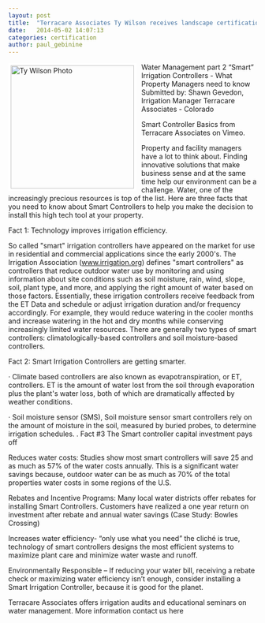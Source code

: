 ```yaml
---
layout: post
title:  "Terracare Associates Ty Wilson receives landscape certification highest status"
date:   2014-05-02 14:07:13
categories: certification
author: paul_gebinine
---
```

<img src="{{ site.baseurl }}/images/blog/Ty-Wilson.jpg" alt="Ty Wilson Photo" width="250px" height="250px" style="float:left; border: 5px solid white; margin-right: 10px;">

Water Management part 2
“Smart” Irrigation Controllers - What Property Managers need to know
Submitted by: Shawn Gevedon, Irrigation Manager Terracare Associates - Colorado

 
Smart Controller Basics from Terracare Associates on Vimeo.

Property and facility managers have a lot to think about.  Finding innovative solutions that make business sense and at the same time help our environment can be a challenge.  Water, one of the increasingly precious resources is top of the list.  Here are three facts that you need to know about Smart Controllers to help you make the decision to install this high tech tool at your property.

Fact 1: Technology improves irrigation efficiency.   

So called "smart" irrigation controllers have appeared on the market for use in residential and commercial applications since the early 2000's. The Irrigation Association (www.irrigation.org) defines "smart controllers" as controllers that reduce outdoor water use by monitoring and using information about site conditions such as soil moisture, rain, wind, slope, soil, plant type, and more, and applying the right amount of water based on those factors. Essentially, these irrigation controllers receive feedback from the ET Data and schedule or adjust irrigation duration and/or frequency accordingly. For example, they would reduce watering in the cooler months and increase watering in the hot and dry months while conserving increasingly limited water resources. There are generally two types of smart controllers: climatologically-based controllers and soil moisture-based controllers.

Fact 2: Smart Irrigation Controllers are getting smarter.

·         Climate based controllers are also known as evapotranspiration, or ET, controllers. ET is the amount of water lost from the soil through evaporation plus the plant's water loss, both of which are dramatically affected by weather conditions.

·        Soil moisture sensor (SMS), Soil moisture sensor smart controllers rely on the amount of moisture in the soil, measured by buried probes, to determine irrigation schedules.
.
Fact #3 The Smart controller capital investment pays off

Reduces water costs:  Studies show most smart controllers will save 25 and as much as 57% of the water costs annually. This is a significant water savings because, outdoor water can be as much as 70% of the total properties water costs in some regions of the U.S.           

Rebates and Incentive Programs: Many local water districts offer rebates for installing Smart Controllers.  Customers have realized a one year return on investment after rebate and annual water savings (Case Study: Bowles Crossing)

Increases water efficiency- “only use what you need” the cliché is true, technology of smart controllers designs the most efficient systems to maximize plant care and minimize water waste and runoff.

Environmentally Responsible – If reducing your water bill, receiving a rebate check or maximizing water efficiency isn’t enough, consider installing a Smart Irrigation Controller, because it is good for the planet.

Terracare Associates offers irrigation audits and educational seminars on water management.  More information contact us here


[jekyll-gh]: https://github.com/mojombo/jekyll
[jekyll]:    http://jekyllrb.com

